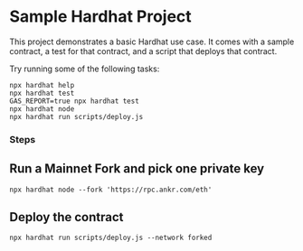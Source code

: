 # Sample Hardhat Project

This project demonstrates a basic Hardhat use case. It comes with a sample contract, a test for that contract, and a script that deploys that contract.

Try running some of the following tasks:

```shell
npx hardhat help
npx hardhat test
GAS_REPORT=true npx hardhat test
npx hardhat node
npx hardhat run scripts/deploy.js
```

### Steps
## Run a Mainnet Fork and pick one private key
```
npx hardhat node --fork 'https://rpc.ankr.com/eth'
```

## Deploy the contract
```
npx hardhat run scripts/deploy.js --network forked
```